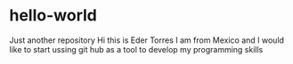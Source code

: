 # hello-world
Just another repository 
Hi this is Eder Torres I am from Mexico and I would like to start ussing git hub as a tool to develop my programming skills 
